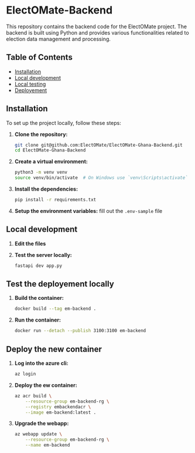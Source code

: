 # ElectOMate-Backend

This repository contains the backend code for the ElectOMate project. The backend is built using Python and provides various functionalities related to election data management and processing.

## Table of Contents

- [Installation](#installation)
- [Local development](#local-development)
- [Local testing](#test-the-deployement-locally)
- [Deployement](#deploy-the-new-container)

## Installation

To set up the project locally, follow these steps:

1. **Clone the repository:**

    ```bash
    git clone git@github.com:ElectOMate/ElectOMate-Ghana-Backend.git
    cd ElectOMate-Ghana-Backend
    ```

2. **Create a virtual environment:**

    ```bash
    python3 -m venv venv
    source venv/bin/activate  # On Windows use `venv\Scripts\activate`
    ```

3. **Install the dependencies:**

    ```bash
    pip install -r requirements.txt
    ```

4. **Setup the environment variables:** fill out the `.env-sample` file

## Local development

1. **Edit the files**
2. **Test the server locally:**

    ```bash
    fastapi dev app.py
    ```

## Test the deployement locally

1. **Build the container:**

    ```bash
    docker build --tag em-backend .
    ```

2. **Run the container:**

    ```bash
    docker run --detach --publish 3100:3100 em-backend
    ```

## Deploy the new container

1. **Log into the azure cli:**

    ```bash
    az login
    ```

2. **Deploy the ew container:**

    ```bash
    az acr build \
        --resource-group em-backend-rg \
        --registry embackendacr \
        --image em-backend:latest .
    ```

3. **Upgrade the webapp:**

    ```bash
    az webapp update \
        --resource-group em-backend-rg \
        --name em-backend
    ```
